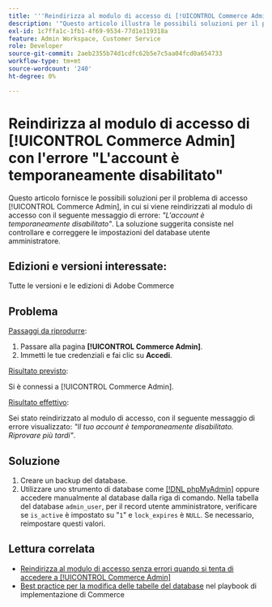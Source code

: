 ```yaml
---
title: '''Reindirizza al modulo di accesso di [!UICONTROL Commerce Admin] con l''errore "L''account è temporaneamente disabilitato"'
description: '"Questo articolo illustra le possibili soluzioni per il problema di accesso dell’amministratore di Commerce, in cui si viene reindirizzati al modulo di accesso con il seguente messaggio di errore: *"L’account è temporaneamente disabilitato"*. La soluzione suggerita consiste nel controllare e correggere le impostazioni del database utente amministratore.'''
exl-id: 1c7ffa1c-1fb1-4f69-9534-77d1e119318a
feature: Admin Workspace, Customer Service
role: Developer
source-git-commit: 2aeb2355b74d1cdfc62b5e7c5aa04fcd0a654733
workflow-type: tm+mt
source-wordcount: '240'
ht-degree: 0%

---
```


# Reindirizza al modulo di accesso di [!UICONTROL Commerce Admin] con l&#39;errore &quot;L&#39;account è temporaneamente disabilitato&quot;

Questo articolo fornisce le possibili soluzioni per il problema di accesso [!UICONTROL Commerce Admin], in cui si viene reindirizzati al modulo di accesso con il seguente messaggio di errore: *&quot;L&#39;account è temporaneamente disabilitato&quot;*. La soluzione suggerita consiste nel controllare e correggere le impostazioni del database utente amministratore.

## Edizioni e versioni interessate:

Tutte le versioni e le edizioni di Adobe Commerce

## Problema

<u>Passaggi da riprodurre</u>:

1. Passare alla pagina **[!UICONTROL Commerce Admin]**.
1. Immetti le tue credenziali e fai clic su **Accedi**.

<u>Risultato previsto</u>:

Si è connessi a [!UICONTROL Commerce Admin].

<u>Risultato effettivo</u>:

Sei stato reindirizzato al modulo di accesso, con il seguente messaggio di errore visualizzato: *&quot;Il tuo account è temporaneamente disabilitato. Riprovare più tardi&quot;*.

## Soluzione

1. Creare un backup del database.
1. Utilizzare uno strumento di database come [[!DNL phpMyAdmin]](https://experienceleague.adobe.com/en/docs/commerce-operations/installation-guide/prerequisites/optional-software#phpmyadmin) oppure accedere manualmente al database dalla riga di comando. Nella tabella del database `admin_user`, per il record utente amministratore, verificare se `is_active` è impostato su &quot;`1`&quot; e `lock_expires` è `NULL`. Se necessario, reimpostare questi valori.

## Lettura correlata

* [Reindirizza al modulo di accesso senza errori quando si tenta di accedere a [!UICONTROL Commerce Admin]](https://experienceleague.adobe.com/en/docs/commerce-knowledge-base/kb/troubleshooting/miscellaneous/login-redirect-when-trying-to-login-to-magento-admin)
* [Best practice per la modifica delle tabelle del database](https://experienceleague.adobe.com/en/docs/commerce-operations/implementation-playbook/best-practices/development/modifying-core-and-third-party-tables#why-adobe-recommends-avoiding-modifications) nel playbook di implementazione di Commerce
